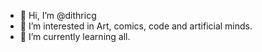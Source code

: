 - 👋 Hi, I’m @dithricg
- 👀 I’m interested in Art, comics, code and artificial minds.
- 🌱 I’m currently learning all.

<!---
dithricg/dithricg is a ✨ special ✨ repository because its `README.md` (this file) appears on your GitHub profile.
You can click the Preview link to take a look at your changes.
--->
